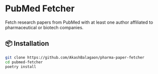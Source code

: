 # PubMed Fetcher

Fetch research papers from PubMed with at least one author affiliated to pharmaceutical or biotech companies.

## 📦 Installation

```bash
git clone https://github.com/AkashBalagaon/pharma-paper-fetcher
cd pubmed-fetcher
poetry install
